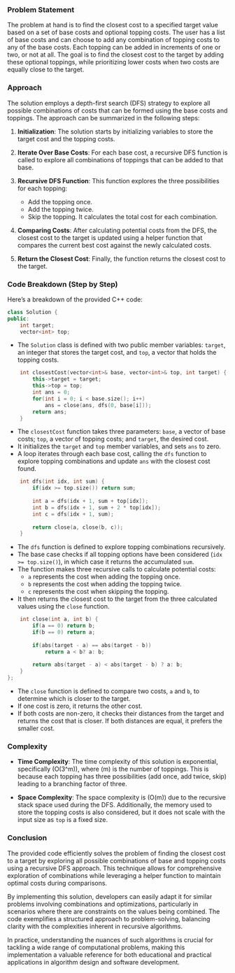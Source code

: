 ### Problem Statement

The problem at hand is to find the closest cost to a specified target value based on a set of base costs and optional topping costs. The user has a list of base costs and can choose to add any combination of topping costs to any of the base costs. Each topping can be added in increments of one or two, or not at all. The goal is to find the closest cost to the target by adding these optional toppings, while prioritizing lower costs when two costs are equally close to the target.

### Approach

The solution employs a depth-first search (DFS) strategy to explore all possible combinations of costs that can be formed using the base costs and toppings. The approach can be summarized in the following steps:

1. **Initialization**: The solution starts by initializing variables to store the target cost and the topping costs.

2. **Iterate Over Base Costs**: For each base cost, a recursive DFS function is called to explore all combinations of toppings that can be added to that base.

3. **Recursive DFS Function**: This function explores the three possibilities for each topping:
   - Add the topping once.
   - Add the topping twice.
   - Skip the topping.
   It calculates the total cost for each combination.

4. **Comparing Costs**: After calculating potential costs from the DFS, the closest cost to the target is updated using a helper function that compares the current best cost against the newly calculated costs.

5. **Return the Closest Cost**: Finally, the function returns the closest cost to the target.

### Code Breakdown (Step by Step)

Here’s a breakdown of the provided C++ code:

```cpp
class Solution {
public:
    int target;
    vector<int> top;
```
- The `Solution` class is defined with two public member variables: `target`, an integer that stores the target cost, and `top`, a vector that holds the topping costs.

```cpp
    int closestCost(vector<int>& base, vector<int>& top, int target) {
        this->target = target;
        this->top = top;
        int ans = 0;
        for(int i = 0; i < base.size(); i++)
            ans = close(ans, dfs(0, base[i]));
        return ans;
    }
```
- The `closestCost` function takes three parameters: `base`, a vector of base costs; `top`, a vector of topping costs; and `target`, the desired cost.
- It initializes the `target` and `top` member variables, and sets `ans` to zero.
- A loop iterates through each base cost, calling the `dfs` function to explore topping combinations and update `ans` with the closest cost found.

```cpp
    int dfs(int idx, int sum) {
        if(idx >= top.size()) return sum;
        
        int a = dfs(idx + 1, sum + top[idx]);
        int b = dfs(idx + 1, sum + 2 * top[idx]);
        int c = dfs(idx + 1, sum);
        
        return close(a, close(b, c));
    }
```
- The `dfs` function is defined to explore topping combinations recursively.
- The base case checks if all topping options have been considered (`idx >= top.size()`), in which case it returns the accumulated `sum`.
- The function makes three recursive calls to calculate potential costs:
  - `a` represents the cost when adding the topping once.
  - `b` represents the cost when adding the topping twice.
  - `c` represents the cost when skipping the topping.
- It then returns the closest cost to the target from the three calculated values using the `close` function.

```cpp
    int close(int a, int b) {
        if(a == 0) return b;
        if(b == 0) return a;
        
        if(abs(target - a) == abs(target - b))
            return a < b? a: b;
        
        return abs(target - a) < abs(target - b) ? a: b;
    }
};
```
- The `close` function is defined to compare two costs, `a` and `b`, to determine which is closer to the target.
- If one cost is zero, it returns the other cost.
- If both costs are non-zero, it checks their distances from the target and returns the cost that is closer. If both distances are equal, it prefers the smaller cost.

### Complexity

- **Time Complexity**: The time complexity of this solution is exponential, specifically \(O(3^m)\), where \(m\) is the number of toppings. This is because each topping has three possibilities (add once, add twice, skip) leading to a branching factor of three.

- **Space Complexity**: The space complexity is \(O(m)\) due to the recursive stack space used during the DFS. Additionally, the memory used to store the topping costs is also considered, but it does not scale with the input size as `top` is a fixed size.

### Conclusion

The provided code efficiently solves the problem of finding the closest cost to a target by exploring all possible combinations of base and topping costs using a recursive DFS approach. This technique allows for comprehensive exploration of combinations while leveraging a helper function to maintain optimal costs during comparisons.

By implementing this solution, developers can easily adapt it for similar problems involving combinations and optimizations, particularly in scenarios where there are constraints on the values being combined. The code exemplifies a structured approach to problem-solving, balancing clarity with the complexities inherent in recursive algorithms.

In practice, understanding the nuances of such algorithms is crucial for tackling a wide range of computational problems, making this implementation a valuable reference for both educational and practical applications in algorithm design and software development.